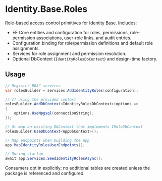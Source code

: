 # Identity.Base.Roles

Role-based access control primitives for Identity Base. Includes:

- EF Core entities and configuration for roles, permissions, role-permission associations, user-role links, and audit entries.
- Configuration binding for role/permission definitions and default role assignments.
- Services for role assignment and permission resolution.
- Optional DbContext (`IdentityRolesDbContext`) and design-time factory.

## Usage

```csharp
// Register RBAC services
var rolesBuilder = services.AddIdentityRoles(configuration);

// If using the provided context
rolesBuilder.AddDbContext<IdentityRolesDbContext>(options =>
{
    options.UseNpgsql(connectionString);
});

// Or map an existing DbContext that implements IRoleDbContext
rolesBuilder.UseDbContext<AppDbContext>();

// Map endpoints when building the app
app.MapIdentityRolesUserEndpoints();

// During startup
await app.Services.SeedIdentityRolesAsync();
```

Consumers opt in explicitly; no additional tables are created unless the package is referenced and configured.
